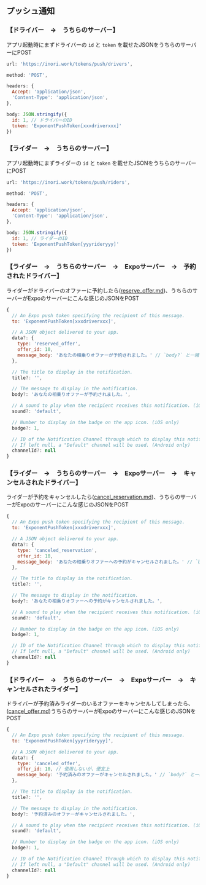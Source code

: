 ## プッシュ通知

### 【ドライバー　→　うちらのサーバー】

アプリ起動時にまずドライバーの `id` と `token` を載せたJSONをうちらのサーバーにPOST
```js
url: 'https://inori.work/tokens/push/drivers',

method: 'POST',

headers: {
  Accept: 'application/json',
  'Content-Type': 'application/json',
},

body: JSON.stringify({
  id: 1, // ドライバーのID
  token: 'ExponentPushToken[xxxdriverxxx]'
})
```


### 【ライダー　→　うちらのサーバー】

アプリ起動時にまずライダーの `id` と `token` を載せたJSONをうちらのサーバーにPOST
```js
url: 'https://inori.work/tokens/push/riders',

method: 'POST',

headers: {
  Accept: 'application/json',
  'Content-Type': 'application/json',
},

body: JSON.stringify({
  id: 1, // ライダーのID
  token: 'ExponentPushToken[yyyrideryyy]'
})
```


### 【ライダー　→　うちらのサーバー　→　Expoサーバー　→　予約されたドライバー】

ライダーがドライバーのオファーに予約したら([reserve_offer.md](https://github.com/Hotsuyuki/ino/blob/master/api/reservations/reserve_offer.md))、うちらのサーバーがExpoのサーバーにこんな感じのJSONをPOST
```js
{
  // An Expo push token specifying the recipient of this message.
  to: 'ExponentPushToken[xxxdriverxxx]',

  // A JSON object delivered to your app.
  data?: {
    type: 'reserved_offer',
    offer_id: 10,
    message_body: 'あなたの相乗りオファーが予約されました。' // `body?` と一緒の値
  },

  // The title to display in the notification.
  title?: '',

  // The message to display in the notification.
  body?: 'あなたの相乗りオファーが予約されました。',

  // A sound to play when the recipient receives this notification. (iOS only)
  sound?: 'default',

  // Number to display in the badge on the app icon. (iOS only)
  badge?: 1,

  // ID of the Notification Channel through which to display this notification on Android devices.
  // If left null, a "Default" channel will be used. (Android only)
  channelId?: null
}
```


### 【ライダー　→　うちらのサーバー　→　Expoサーバー　→　キャンセルされたドライバー】

ライダーが予約をキャンセルしたら([cancel_reservation.md](https://github.com/Hotsuyuki/ino/blob/master/api/reservations/cancel_reservation.md))、うちらのサーバーがExpoのサーバーにこんな感じのJSONをPOST
```js
{
  // An Expo push token specifying the recipient of this message.
  to: 'ExponentPushToken[xxxdriverxxx]',

  // A JSON object delivered to your app.
  data?: {
    type: 'canceled_reservation',
    offer_id: 10,
    message_body: 'あなたの相乗りオファーへの予約がキャンセルされました。' // `body?` と一緒の値
  },

  // The title to display in the notification.
  title?: '',

  // The message to display in the notification.
  body?: 'あなたの相乗りオファーへの予約がキャンセルされました。',

  // A sound to play when the recipient receives this notification. (iOS only)
  sound?: 'default',

  // Number to display in the badge on the app icon. (iOS only)
  badge?: 1,

  // ID of the Notification Channel through which to display this notification on Android devices.
  // If left null, a "Default" channel will be used. (Android only)
  channelId?: null
}
```


### 【ドライバー　→　うちらのサーバー　→　Expoサーバー　→　キャンセルされたライダー】

ドライバーが予約済みライダーのいるオファーをキャンセルしてしまったら、([cancel_offer.md](https://github.com/Hotsuyuki/ino/blob/master/api/offers/cancel_offer.md))うちらのサーバーがExpoのサーバーにこんな感じのJSONをPOST
```js
{
  // An Expo push token specifying the recipient of this message.
  to: 'ExponentPushToken[yyyrideryyy]',

  // A JSON object delivered to your app.
  data?: {
    type: 'canceled_offer',
    offer_id: 10, // 使用しないが、便宜上
    message_body: '予約済みのオファーがキャンセルされました。' // `body?` と一緒の値
  },

  // The title to display in the notification.
  title?: '',

  // The message to display in the notification.
  body?: '予約済みのオファーがキャンセルされました。',

  // A sound to play when the recipient receives this notification. (iOS only)
  sound?: 'default',

  // Number to display in the badge on the app icon. (iOS only)
  badge?: 1,

  // ID of the Notification Channel through which to display this notification on Android devices.
  // If left null, a "Default" channel will be used. (Android only)
  channelId?: null
}
```

